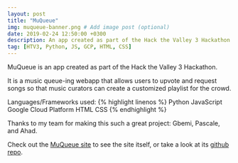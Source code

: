 ```yaml
---
layout: post
title: "MuQueue"
img: muqueue-banner.png # Add image post (optional)
date: 2019-02-24 12:50:00 +0300
description: An app created as part of the Hack the Valley 3 Hackathon.
tag: [HTV3, Python, JS, GCP, HTML, CSS]
---
```

MuQueue is an app created as part of the Hack the Valley 3 Hackathon. 

It is a music queue-ing webapp that allows users to upvote and request songs so that music curators can create a customized playlist for the crowd. 

Languages/Frameworks used:
{% highlight linenos %}
Python
JavaScript
Google Cloud Platform
HTML
CSS
{% endhighlight %}

Thanks to my team for making this such a great project: Gbemi, Pascale, and Ahad.


Check out the [MuQueue site][muqueue-site] to see the site itself, or take a look at its [github repo][muqueue-repo].

[muqueue-site]: https://muqueue.appspot.com
[muqueue-repo]: https://github.com/NyW8/web-app